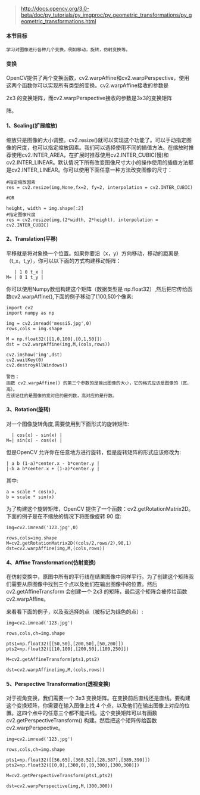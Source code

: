 >http://docs.opencv.org/3.0-beta/doc/py_tutorials/py_imgproc/py_geometric_transformations/py_geometric_transformations.html

#### 本节目标
```
学习对图像进行各种几个变换，例如移动，旋转，仿射变换等。
```

#### 变换

OpenCV提供了两个变换函数，cv2.warpAffine和cv2.warpPerspective，使用这两个函数你可以实现所有类型的变换。cv2.warpAffine接收的参数是

2x3 的变换矩阵，而cv2.warpPerspective接收的参数是3x3的变换矩阵

阵。


#### 1、Scaling(扩展缩放)

缩放只是图像的大小调整。cv2.resize()就可以实现这个功能了。可以手动指定图像的尺度，也可以指定缩放因素。我们可以选择使用不同的插值方法。在缩放时推荐使用cv2.INTER_AREA，在扩展时推荐使用cv2.INTER_CUBIC(慢)和cv2.INTER_LINEAR。默认情况下所有改变图像尺寸大小的操作使用的插值方法都是cv2.INTER_LINEAR。你可以使用下面任意一种方法改变图像的尺寸：

```
#指定缩放因素
res = cv2.resize(img,None,fx=2, fy=2, interpolation = cv2.INTER_CUBIC)

#OR

height, width = img.shape[:2]
#指定图像尺度
res = cv2.resize(img,(2*width, 2*height), interpolation = cv2.INTER_CUBIC)
```

#### 2、Translation(平移)

平移就是将对象换一个位置。如果你要沿（x，y）方向移动，移动的距离是（t_x，t_y），你可以以下面的方式构建移动矩阵：
```
   | 1 0 t_x |
M= | 0 1 t_y |
```

你可以使用Numpy数组构建这个矩阵（数据类型是 np.float32）,然后把它传给函数cv2.warpAffine(),下面的例子移动了(100,50)个像素:
```
import cv2
import numpy as np

img = cv2.imread('messi5.jpg',0)
rows,cols = img.shape

M = np.float32([[1,0,100],[0,1,50]])
dst = cv2.warpAffine(img,M,(cols,rows))

cv2.imshow('img',dst)
cv2.waitKey(0)
cv2.destroyAllWindows()
```

```
警告：
函数 cv2.warpAffine() 的第三个参数的是输出图像的大小，它的格式应该是图像的（宽，高）。
应该记住的是图像的宽对应的是列数，高对应的是行数。
```

#### 3、Rotation(旋转)

对一个图像旋转角度,需要使用到下面形式的旋转矩阵:
```
  | cos(x) - sin(x) |
M=| sin(x) - cos(x) |
```

但是OpenCV 允许你在任意地方进行旋转，但是旋转矩阵的形式应该修改为:
```
| a b (1-a)*center.x - b*center.y |
|-b a b*center.x + (1-a)*center.y |
```

其中:
```
a = scale * cos(x),
b = scale * sin(x)
```

为了构建这个旋转矩阵，OpenCV 提供了一个函数：cv2.getRotationMatrix2D。下面的例子是在不缩放的情况下将图像旋转 90 度:
```
img=cv2.imread('123.jpg',0)

rows,cols=img.shape
M=cv2.getRotationMatrix2D((cols/2,rows/2),90,1)
dst=cv2.warpAffine(img,M,(cols,rows))
```

#### 4、Affine Transformation(仿射变换)

 在仿射变换中，原图中所有的平行线在结果图像中同样平行。为了创建这个矩阵我们需要从原图像中找到三个点以及他们在输出图像中的位置。然后 cv2.getAffineTransform 会创建一个 2x3 的矩阵，最后这个矩阵会被传给函数cv2.warpAffine。
                                   

来看看下面的例子，以及我选择的点（被标记为绿色的点）:
```
img=cv2.imread('123.jpg')

rows,cols,ch=img.shape

pts1=np.float32([[50,50],[200,50],[50,200]])
pts2=np.float32([[10,100],[200,50],[100,250]])

M=cv2.getAffineTransform(pts1,pts2)

dst=cv2.warpAffine(img,M,(cols,rows))
```

#### 5、Perspective Transformation(透视变换)

对于视角变换，我们需要一个 3x3 变换矩阵。在变换前后直线还是直线。要构建这个变换矩阵，你需要在输入图像上找 4 个点，以及他们在输出图像上对应的位置。这四个点中的任意三个都不能共线。这个变换矩阵可以有函数 cv2.getPerspectiveTransform() 构建。然后把这个矩阵传给函数
cv2.warpPerspective。
```
img=cv2.imread('123.jpg')

rows,cols,ch=img.shape

pts1=np.float32([[56,65],[368,52],[28,387],[389,390]])
pts2=np.float32([[0,0],[300,0],[0,300],[300,300]])

M=cv2.getPerspectiveTransform(pts1,pts2)

dst=cv2.warpPerspective(img,M,(300,300))
```








